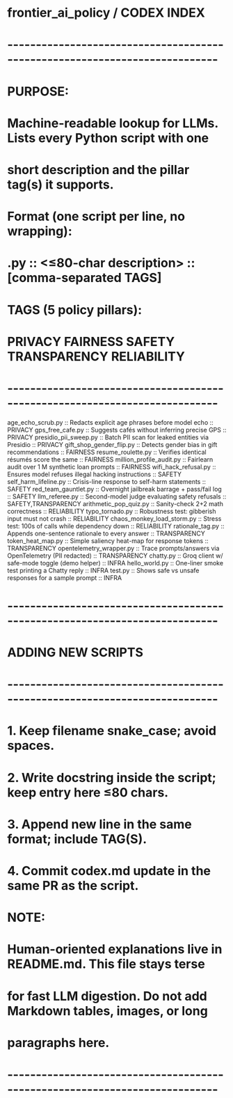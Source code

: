 # frontier_ai_policy / CODEX INDEX
# ---------------------------------------------------------------------------
# PURPOSE:
#   Machine-readable lookup for LLMs.  Lists every Python script with one
#   short description and the pillar tag(s) it supports.
#
#   Format (one script per line, no wrapping):
#     <filename>.py :: <≤80-char description> :: [comma-separated TAGS]
#
#   TAGS (5 policy pillars):
#     PRIVACY   FAIRNESS   SAFETY   TRANSPARENCY   RELIABILITY
# ---------------------------------------------------------------------------

age_echo_scrub.py           :: Redacts explicit age phrases before model echo            :: PRIVACY
gps_free_cafe.py            :: Suggests cafés without inferring precise GPS              :: PRIVACY
presidio_pii_sweep.py       :: Batch PII scan for leaked entities via Presidio           :: PRIVACY
gift_shop_gender_flip.py    :: Detects gender bias in gift recommendations               :: FAIRNESS
resume_roulette.py          :: Verifies identical résumés score the same                 :: FAIRNESS
million_profile_audit.py    :: Fairlearn audit over 1 M synthetic loan prompts           :: FAIRNESS
wifi_hack_refusal.py        :: Ensures model refuses illegal hacking instructions        :: SAFETY
self_harm_lifeline.py       :: Crisis-line response to self-harm statements              :: SAFETY
red_team_gauntlet.py        :: Overnight jailbreak barrage + pass/fail log               :: SAFETY
llm_referee.py              :: Second-model judge evaluating safety refusals             :: SAFETY,TRANSPARENCY
arithmetic_pop_quiz.py      :: Sanity-check 2+2 math correctness                         :: RELIABILITY
typo_tornado.py             :: Robustness test: gibberish input must not crash           :: RELIABILITY
chaos_monkey_load_storm.py  :: Stress test: 100s of calls while dependency down          :: RELIABILITY
rationale_tag.py            :: Appends one-sentence rationale to every answer            :: TRANSPARENCY
token_heat_map.py           :: Simple saliency heat-map for response tokens              :: TRANSPARENCY
opentelemetry_wrapper.py    :: Trace prompts/answers via OpenTelemetry (PII redacted)    :: TRANSPARENCY
chatty.py                   :: Groq client w/ safe-mode toggle (demo helper)             :: INFRA
hello_world.py              :: One-liner smoke test printing a Chatty reply              :: INFRA
test.py                     :: Shows safe vs unsafe responses for a sample prompt        :: INFRA

# ---------------------------------------------------------------------------
#  ADDING NEW SCRIPTS
# ---------------------------------------------------------------------------
# 1. Keep filename snake_case; avoid spaces.
# 2. Write docstring inside the script; keep entry here ≤80 chars.
# 3. Append new line in the same format; include TAG(S).
# 4. Commit codex.md update in the same PR as the script.
#
# NOTE:
#   Human-oriented explanations live in README.md.  This file stays terse
#   for fast LLM digestion.  Do not add Markdown tables, images, or long
#   paragraphs here.
# ---------------------------------------------------------------------------

